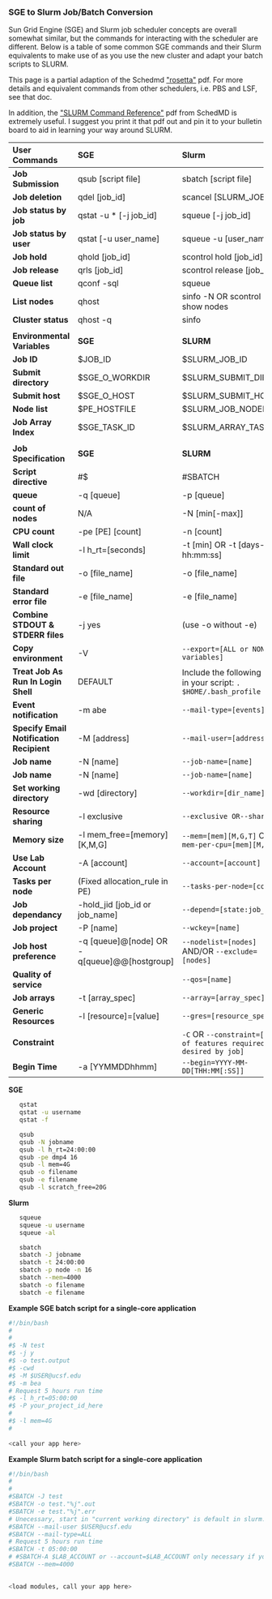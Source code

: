 ### SGE to Slurm Job/Batch Conversion

Sun Grid Engine (SGE) and Slurm job scheduler concepts are overall somewhat similar, but the commands for interacting with the scheduler are different. Below is a table of some common SGE commands and their Slurm equivalents to make use of as you use the new cluster and adapt your batch scripts to SLURM.

This page is a partial adaption of the Schedmd ["rosetta"](https://slurm.schedmd.com/rosetta.pdf) pdf. For more details and equivalent commands from other schedulers, i.e. PBS and LSF, see that doc. 

In addition, the ["SLURM Command Reference"](https://slurm.schedmd.com/pdfs/summary.pdf) pdf from SchedMD is extremely useful. I suggest you print it that pdf out and pin it to your bulletin board to aid in learning your way around SLURM.

|**User Commands**|**SGE**|**Slurm**|
|:---|:---|:---|
|**Job Submission**|qsub [script file]|sbatch [script file]|
|**Job deletion**|qdel [job_id]|scancel [SLURM_JOB_ID]|
|**Job status by job**|qstat -u \* [-j job_id]|squeue [-j job_id]|
|**Job status by user**|qstat [-u user_name]|squeue -u [user_name]|
|**Job hold**|qhold [job_id]|scontrol hold [job_id]|
|**Job release**|qrls [job_id]|scontrol release [job_id]|
|**Queue list**|qconf -sql|squeue|
|**List nodes**|qhost|sinfo -N OR scontrol show nodes|
|**Cluster status**|qhost -q|sinfo|
||||
|**Environmental Variables**|**SGE**|**SLURM**|
|**Job ID**|$JOB_ID|$SLURM_JOB_ID|
|**Submit directory**|$SGE_O_WORKDIR|$SLURM_SUBMIT_DIR|
|**Submit host**|$SGE_O_HOST|$SLURM_SUBMIT_HOST|
|**Node list**|$PE_HOSTFILE|$SLURM_JOB_NODELIST|
|**Job Array Index**|$SGE_TASK_ID|$SLURM_ARRAY_TASK_ID|
||||
|**Job Specification**|**SGE**|**SLURM**|
|**Script directive**|#$|#SBATCH|
|**queue**|-q [queue]|-p [queue]|
|**count of nodes**|N/A|-N [min[-max]]|
|**CPU count**|-pe [PE] [count]|-n [count]|
|**Wall clock limit**|-l h_rt=[seconds]|-t [min] OR -t [days-hh:mm:ss]|
|**Standard out file**|-o [file_name]|-o [file_name]|
|**Standard error file**|-e [file_name]|-e [file_name]|
|**Combine STDOUT & STDERR files**|-j yes| (use -o without -e)|
|**Copy environment**|-V| ```--export=[ALL or NONE or variables]```|
|**Treat Job As Run In Login Shell**|DEFAULT| Include the following line in your script: ```. $HOME/.bash_profile```|
|**Event notification**|-m abe|```--mail-type=[events]```|
|**Specify Email Notification Recipient**|-M [address]|```--mail-user=[address]```|
|**Job name**|-N [name]|```--job-name=[name]```|
|**Job name**|-N [name]|```--job-name=[name]```|
|**Set working directory**|-wd [directory]|```--workdir=[dir_name]```|
|**Resource sharing**|-l exclusive|```--exclusive OR--shared```|
|**Memory size**|-l mem_free=[memory][K,M,G]|```--mem=[mem][M,G,T]``` OR ```--mem-per-cpu=[mem][M,G,T]```|
|**Use Lab Account**|-A [account]|```--account=[account]```|
|**Tasks per node**|(Fixed allocation_rule in PE)|```--tasks-per-node=[count]```|
|**Job dependancy**|-hold_jid [job_id or job_name]|```--depend=[state:job_id]```|
|**Job project**|-P [name]|```--wckey=[name]```|
|**Job host preference**|-q [queue]@[node] OR -q[queue]@@[hostgroup]|```--nodelist=[nodes]``` AND/OR ```--exclude=[nodes]```|
|**Quality of service**||```--qos=[name]```|
|**Job arrays**|-t [array_spec]|```--array=[array_spec]```|
|**Generic Resources**|-l [resource]=[value]|```--gres=[resource_spec]```|
|**Constraint**||```-C``` OR ```--constraint=[list of features required or desired by job]```|
|**Begin Time**|-a [YYMMDDhhmm]|```--begin=YYYY-MM-DD[THH:MM[:SS]]```|

**SGE**
```sh
   qstat
   qstat -u username 
   qstat -f
```
```sh
   qsub
   qsub -N jobname
   qsub -l h_rt=24:00:00
   qsub -pe dmp4 16
   qsub -l mem=4G
   qsub -o filename
   qsub -e filename
   qsub -l scratch_free=20G
```   
**Slurm**
```sh
   squeue
   squeue -u username 
   squeue -al
```
```sh
   sbatch
   sbatch -J jobname
   sbatch -t 24:00:00
   sbatch -p node -n 16
   sbatch --mem=4000
   sbatch -o filename
   sbatch -e filename
```
**Example SGE batch script for a single-core application**
```sh
#!/bin/bash
#
#
#$ -N test
#$ -j y
#$ -o test.output
#$ -cwd
#$ -M $USER@ucsf.edu
#$ -m bea
# Request 5 hours run time
#$ -l h_rt=05:00:00
#$ -P your_project_id_here
#
#$ -l mem=4G
# 
 
<call your app here>
```
**Example Slurm batch script for a single-core application**
```sh
#!/bin/bash
#
#
#SBATCH -J test
#SBATCH -o test."%j".out
#SBATCH -e test."%j".err
# Unecessary, start in "current working directory" is default in slurm. To specify another dir, use #SBATCH -D $WORKING_DIRECTORY or --chdir=[$WORKING_DIRECTORY]
#SBATCH --mail-user $USER@ucsf.edu
#SBATCH --mail-type=ALL
# Request 5 hours run time
#SBATCH -t 05:00:00
# #SBATCH-A $LAB_ACCOUNT or --account=$LAB_ACCOUNT only necessary if you have more than one Lab association, otherwise default Lab Account association used
#SBATCH --mem=4000

 
<load modules, call your app here>
```

